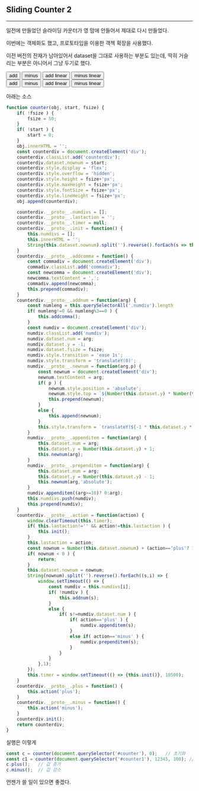 ## Sliding Counter 2

---

일전에 만들었던 슬라이딩 카운터가 영 맘에 안들어서 제대로 다시 만들었다.

이번에는 객체화도 했고, 프로토타입을 이용한 객첵 확장을 사용했다.

이전 버전의 잔재가 남아있어서 dataset을 그대로 사용하는 부분도 있는데, 딱히 거슬리는 부분은 아니어서 그냥 두기로 했다.

<div id="counter"></div>
<input type="button" value="add" onclick="window.clearInterval(window.aa); c.plus()">
<input type="button" value="minus" onclick="window.clearInterval(window.aa); c.minus()">
<input type="button" value="add linear" onclick="window.clearInterval(window.aa); window.aa = window.setInterval(() => {c.plus()},500)">
<input type="button" value="minus linear" onclick="window.clearInterval(window.aa); window.aa = window.setInterval(() => {c.minus()},500)">

<div id="counter1"></div>
<input type="button" value="add" onclick="window.clearInterval(window.bb); c1.plus()">
<input type="button" value="minus" onclick="window.clearInterval(window.bb); c1.minus()">
<input type="button" value="add linear" onclick="window.clearInterval(window.bb); window.bb = window.setInterval(() => {c1.plus()},500)">
<input type="button" value="minus linear" onclick="window.clearInterval(window.bb); window.bb = window.setInterval(() => {c1.minus()},500)">

<script src="/scripts/counter2.js"></script>
<script src="/scripts/counter2_exec.js"></script>

아래는 소스

```javascript
function counter(obj, start, fsize) {
    if( !fsize ) {
        fsize = 50;
    }
    if( !start ) {
        start = 0;
    }
    obj.innerHTML = '';
    const counterdiv = document.createElement('div');
    counterdiv.classList.add('counterdiv');
    counterdiv.dataset.nownum = start;
    counterdiv.style.display = 'flex';
    counterdiv.style.overflow = 'hidden';
    counterdiv.style.height = fsize+'px';
    counterdiv.style.maxHeight = fsize+'px';
    counterdiv.style.fontSize = fsize+'px';
    counterdiv.style.lineHeight = fsize+'px';
    obj.append(counterdiv);

    counterdiv.__proto__.numdivs = [];
    counterdiv.__proto__.lastaction = '';
    counterdiv.__proto__.timer = null;
    counterdiv.__proto__.init = function() {
        this.numdivs = [];
        this.innerHTML = '';
        String(this.dataset.nownum).split('').reverse().forEach(s => this.addnum(s));
    }
    counterdiv.__proto__.addcomma = function() {
        const commadiv = document.createElement('div');
        commadiv.classList.add('commadiv');
        const newcomma = document.createElement('div');
        newcomma.textContent = ',';
        commadiv.append(newcomma);
        this.prepend(commadiv);
    }
    counterdiv.__proto__.addnum = function(arg) {
        const numleng = this.querySelectorAll('.numdiv').length
        if( numleng!=0 && numleng%3==0 ) {
            this.addcomma();
        }
        const numdiv = document.createElement('div');
        numdiv.classList.add('numdiv');
        numdiv.dataset.num = arg;
        numdiv.dataset.y = -1;
        numdiv.dataset.fsize = fsize;
        numdiv.style.transition = 'ease 1s';
        numdiv.style.transform = 'translateY(0)';
        numdiv.__proto__.newnum = function(arg,p) {
            const newnum = document.createElement('div');
            newnum.textContent = arg;
            if( p ) {
                newnum.style.position = 'absolute';
                newnum.style.top = `${Number(this.dataset.y) * Number(this.dataset.fsize)}px`;
                this.prepend(newnum);
            }
            else {
                this.append(newnum);
            }
            this.style.transform = `translateY(${-1 * this.dataset.y * this.dataset.fsize}px)`;
        }
        numdiv.__proto__.appenditem = function(arg) {
            this.dataset.num = arg;
            this.dataset.y = Number(this.dataset.y) + 1;
            this.newnum(arg);
        }
        numdiv.__proto__.prependitem = function(arg) {
            this.dataset.num = arg;
            this.dataset.y = Number(this.dataset.y) - 1;
            this.newnum(arg,'absolute');
        }
        numdiv.appenditem((arg>=10)? 0:arg);
        this.numdivs.push(numdiv);
        this.prepend(numdiv);
    }
    counterdiv.__proto__.action = function(action) {
        window.clearTimeout(this.timer);
        if( this.lastaction!='' && action!=this.lastaction ) {
            this.init();
        }
        this.lastaction = action;
        const nownum = Number(this.dataset.nownum) + (action=='plus'? 1:-1);
        if( nownum < 0 ) {
            return;
        }
        this.dataset.nownum = nownum;
        String(nownum).split('').reverse().forEach((s,i) => {
            window.setTimeout(() => {
                const numdiv = this.numdivs[i];
                if( !numdiv ) {
                    this.addnum(s);
                }
                else {
                    if( s!=numdiv.dataset.num ) {
                        if( action=='plus' ) {
                            numdiv.appenditem(s);
                        }
                        else if( action=='minus' ) {
                            numdiv.prependitem(s);
                        }
                    }
                }
            },1);
        });
        this.timer = window.setTimeout(() => {this.init()}, 10500);
    }
    counterdiv.__proto__.plus = function() {
        this.action('plus');
    }
    counterdiv.__proto__.minus = function() {
        this.action('minus');
    }
    counterdiv.init();
    return counterdiv;
}
```

실행은 이렇게

```javascript
const c = counter(document.querySelector('#counter'), 0);   // 초기화
const c1 = counter(document.querySelector('#counter1'), 12345, 100); // fsize를 100으로 초기화
c.plus();   // 값 증가
c.minus();  // 값 감소
```

언젠가 쓸 일이 있으면 좋겠다.
